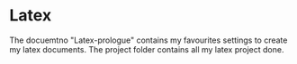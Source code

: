# Latex
The docuemtno "Latex-prologue" contains my favourites settings to create my latex documents.
The project folder contains all my latex project done.
